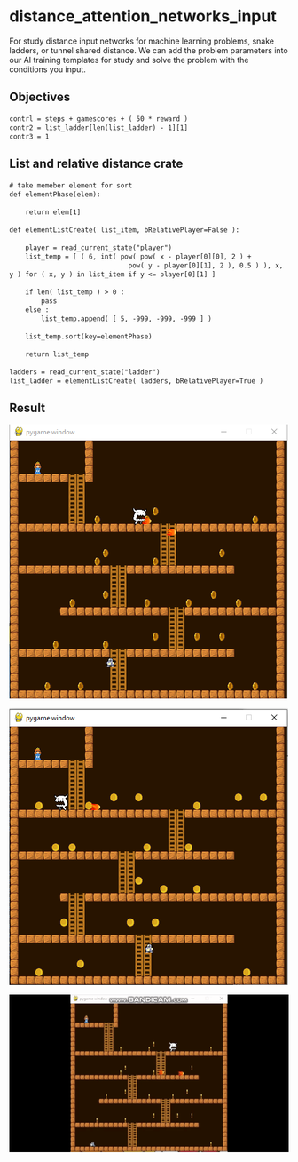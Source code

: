 # distance_attention_networks_input
For study distance input networks for machine learning problems, snake ladders, or tunnel shared distance. We can add the problem parameters into our AI training templates for study and solve the problem with the conditions you input.

## Objectives ##


```
contrl = steps + gamescores + ( 50 * reward )
contr2 = list_ladder[len(list_ladder) - 1][1]
contr3 = 1
```

## List and relative distance crate ##


```
# take memeber element for sort
def elementPhase(elem):

    return elem[1]
	
def elementListCreate( list_item, bRelativePlayer=False ):

	player = read_current_state("player")
	list_temp = [ ( 6, int( pow( pow( x - player[0][0], 2 ) + 
                              pow( y - player[0][1], 2 ), 0.5 ) ), x, y ) for ( x, y ) in list_item if y <= player[0][1] ]
	
	if len( list_temp ) > 0 :
		pass
	else :
		list_temp.append( [ 5, -999, -999, -999 ] )
		
	list_temp.sort(key=elementPhase)

	return list_temp
  
ladders = read_current_state("ladder")
list_ladder = elementListCreate( ladders, bRelativePlayer=True )
```

## Result ##

![sample picutre](https://github.com/jkaewprateep/distance_attention_networks_input/blob/main/01.png?raw=true "sample picutre")

![sample picutre](https://github.com/jkaewprateep/distance_attention_networks_input/blob/main/02.png?raw=true "sample picutre")

![sample picutre](https://github.com/jkaewprateep/distance_attention_networks_input/blob/main/MonsterKong.gif?raw=true "sample picutre")
